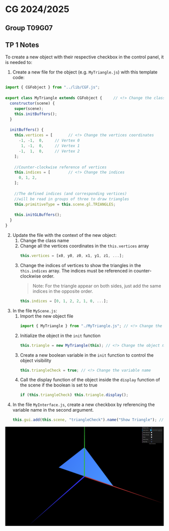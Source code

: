 # CG 2024/2025

## Group T09G07

## TP 1 Notes

To create a new object with their respective checkbox in the control panel, it is needed to:

1. Create a new file for the object (e.g. `MyTriangle.js`) with this template code:

```javascript
import { CGFobject } from "../lib/CGF.js";

export class MyTriangle extends CGFobject {     // <!> Change the class name
  constructor(scene) {
    super(scene);
    this.initBuffers();
  }

  initBuffers() {
    this.vertices = [       // <!> Change the vertices coordinates
      -1, -1,  0,     // Vertex 0
       1, -1,  0,     // Vertex 1
      -1,  1,  0,     // Vertex 2
    ];

    //Counter-clockwise reference of vertices
    this.indices = [        // <!> Change the indices
      0, 1, 2,
    ];

    //The defined indices (and corresponding vertices)
    //will be read in groups of three to draw triangles
    this.primitiveType = this.scene.gl.TRIANGLES;

    this.initGLBuffers();
  }
}
```

2. Update the file with the context of the new object:
   1. Change the class name
   2. Change all the vertices coordinates in the `this.vertices` array
      ```javascript
      this.vertices = [x0, y0, z0, x1, y1, z1, ...];
      ```
   3. Change the indices of vertices to show the triangles in the `this.indices` array.
      The indices must be referenced in counter-clockwise order.
      > Note: For the triangle appear on both sides, just add the same indices in the opposite order.
      ```javascript
      this.indices = [0, 1, 2, 2, 1, 0, ...];
      ```
3. In the file `MyScene.js`:
   1. Import the new object file
      ```javascript
      import { MyTriangle } from "./MyTriangle.js"; // <!> Change the object and file names
      ```
   2. Initialize the object in the `init` function
      ```javascript
      this.triangle = new MyTriangle(this); // <!> Change the object name
      ```
   3. Create a new boolean variable in the `init` function to control the object visibility
      ```javascript
      this.triangleCheck = true; // <!> Change the variable name
      ```
   4. Call the display function of the object inside the `display` function of the scene if the boolean is set to true
      ```javascript
      if (this.triangleCheck) this.triangle.display();
      ```
4. In the file `MyInterface.js`, create a new checkbox by referencing the variable name in the second argument.
   ```javascript
   this.gui.add(this.scene, "triangleCheck").name("Show Triangle"); // <!> Change the variable and checkbox names
   ```

![Screenshot](screenshots/cg-t09g07-tp1-1.png)
